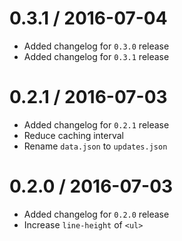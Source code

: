 
0.3.1 / 2016-07-04
==================

  * Added changelog for `0.3.0` release
  * Added changelog for `0.3.1` release

0.2.1 / 2016-07-03
==================

  * Added changelog for `0.2.1` release
  * Reduce caching interval
  * Rename `data.json` to `updates.json`

0.2.0 / 2016-07-03
==================

  * Added changelog for `0.2.0` release
  * Increase `line-height` of `<ul>`
